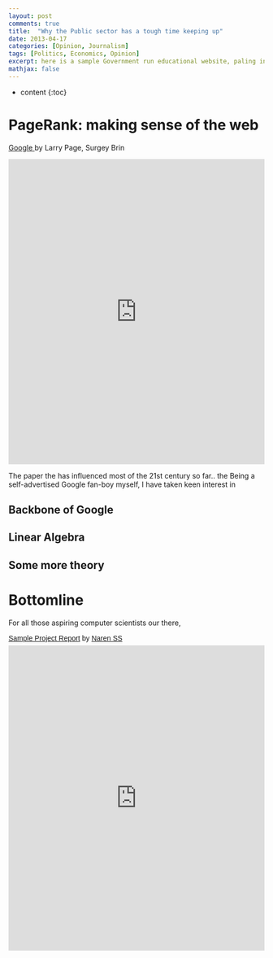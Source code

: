 ```yaml
---
layout: post
comments: true
title:  "Why the Public sector has a tough time keeping up"
date: 2013-04-17
categories: [Opinion, Journalism]
tags: [Politics, Economics, Opinion]
excerpt: here is a sample Government run educational website, paling in comparison to any Private sector publisher
mathjax: false
---
```

* content
{:toc}

# PageRank: making sense of the web 
<a title="Google Paper" href="https://www.google.com"> Google </a> by Larry Page, Surgey Brin
<iframe src="http://docs.google.com/gview?url=http://infolab.stanford.edu/pub/papers/google.pdf&embedded=true" style="width:100%; height:600px;" frameborder="0"></iframe>

The paper the has influenced most of the 21st century so far.. the 
Being a self-advertised Google fan-boy myself, I have taken keen interest in
## Backbone of Google

## Linear Algebra

## Some more theory

# Bottomline
For all those aspiring computer scientists our there,
 

<p style=" margin: 12px auto 6px auto; font-family: Helvetica,Arial,Sans-serif; font-style: normal; font-variant: normal; font-weight: normal; font-size: 14px; line-height: normal; font-size-adjust: none; font-stretch: normal; -x-system-font: none; display: block;">   
<a title="View NarenSS Project Report on Scribd" href="http://www.scribd.com/doc/145623728/NarenSS-Project-Report"  style="text-decoration: underline;" >Sample Project Report</a> by <a title="View Kyu Riyu's profile on Scribd" href="http://www.scribd.com/kriyu"  style="text-decoration: underline;" >Naren SS</a></p>
<iframe class="scribd_iframe_embed" src="http://www.scribd.com/embeds/145623728/content?start_page=1&view_mode=scroll&access_key=key-6fyebc9bohzlth6lfd0&show_recommendations=true" data-auto-height="false" data-aspect-ratio="0.772922022279349" scrolling="no" id="doc_98655" width="100%" height="600" frameborder="0"></iframe>
  
  